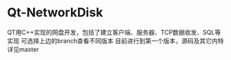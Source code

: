 # Qt-NetworkDisk
QT用C++实现的网盘开发，包括了建立客户端、服务器、TCP数据收发、SQL等实现
可选择上边的branch查看不同版本
目前进行到第一个版本，源码及其它内特详见master
